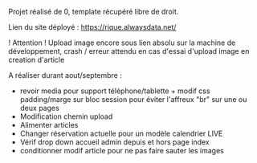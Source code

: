 Projet réalisé de 0, template récupéré libre de droit.

Lien du site déployé : https://rique.alwaysdata.net/

! Attention ! Upload image encore sous lien absolu sur la machine de développement, crash / erreur attendu en cas d'essai d'upload image en creation d'article

A réaliser durant aout/septembre : 
- revoir media pour support téléphone/tablette + modif css padding/marge sur bloc session pour éviter l'affreux "br" sur une ou deux pages
- Modification chemin upload
- Alimenter articles
- Changer réservation actuelle pour un modèle calendrier LIVE
- Vérif drop down accueil admin depuis et hors page index
- conditionner modif article pour ne pas faire sauter les images
